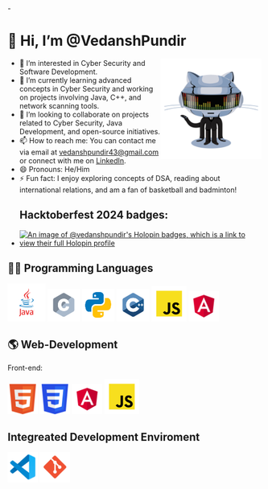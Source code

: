 -<h1>👋 Hi, I’m @VedanshPundir</h1><img align="right" src="images/hello.gif" width="200"/>
- 👀 I’m interested in Cyber Security and Software Development.
- 🌱 I’m currently learning advanced concepts in Cyber Security and working on projects involving Java, C++, and network scanning tools.
- 💞️ I’m looking to collaborate on projects related to Cyber Security, Java Development, and open-source initiatives.
- 📫 How to reach me: You can contact me via email at vedanshpundir43@gmail.com or connect with me on [LinkedIn](https://www.linkedin.com/in/vedansh-pundir-03129524a/).
- 😄 Pronouns: He/Him
- ⚡ Fun fact: I enjoy exploring concepts of DSA, reading about international relations, and am a fan of basketball and badminton!
  <h2>Hacktoberfest 2024 badges:</h2>
- [![An image of @vedanshpundir's Holopin badges, which is a link to view their full Holopin profile](https://holopin.me/vedanshpundir)](https://holopin.io/@vedanshpundir)


## 🧑‍💻 Programming Languages

<p align="left">
  <img src="images/java.svg" alt="Java" width="75" height="75"/>
<img src="images/c.svg" alt="C" width="65" height="65"/>
<img src="images/python.svg" alt="Java" width="65" height="65"/>
<img src="images/c++ (1).svg" alt="C++" width="65" height="65"/>
<img src="images/javascript.svg" alt="Java" width="70" height="70"/>
<img src="images/angular.svg" alt="Java" width="60" height="60"/>
</p>

## 🌎 Web-Development
Front-end:
<p align="left">
<img src="images/html5.svg" alt="Java" width="60" height="60"/>
<img src="images/css3.svg" alt="Java" width="60" height="60"/>
<img src="images/angular.svg" alt="Java" width="60" height="60"/>
<img src="images/javascript.svg" alt="Java" width="70" height="70"/>
</p>

## Integreated Development Enviroment
<p align="left">
<img src="images/vscode.svg" alt="Java" width="60" height="60"/>
<img src="images/git.svg" alt="Java" width="60" height="60"/>
</p>








<!---
VedanshPundir/VedanshPundir is a ✨ special ✨ repository because its `README.md` (this file) appears on your GitHub profile.
You can click the Preview link to take a look at your changes.
--->
